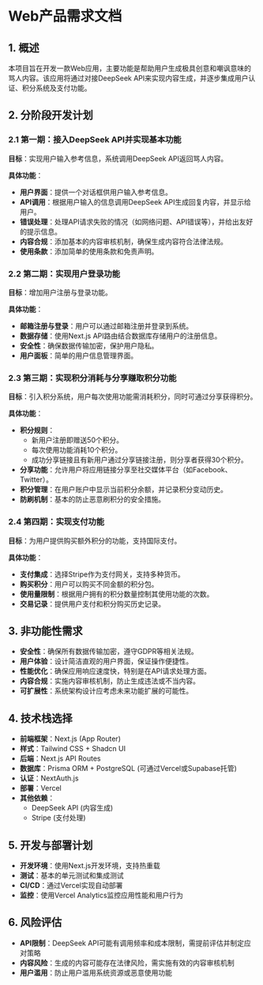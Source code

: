# Web产品需求文档

## 1. 概述
本项目旨在开发一款Web应用，主要功能是帮助用户生成极具创意和嘲讽意味的骂人内容。该应用将通过对接DeepSeek API来实现内容生成，并逐步集成用户认证、积分系统及支付功能。

## 2. 分阶段开发计划

### 2.1 第一期：接入DeepSeek API并实现基本功能
**目标**：实现用户输入参考信息，系统调用DeepSeek API返回骂人内容。

**具体功能**：
- **用户界面**：提供一个对话框供用户输入参考信息。
- **API调用**：根据用户输入的信息调用DeepSeek API生成回复内容，并显示给用户。
- **错误处理**：处理API请求失败的情况（如网络问题、API错误等），并给出友好的提示信息。
- **内容合规**：添加基本的内容审核机制，确保生成内容符合法律法规。
- **使用条款**：添加简单的使用条款和免责声明。

### 2.2 第二期：实现用户登录功能
**目标**：增加用户注册与登录功能。

**具体功能**：
- **邮箱注册与登录**：用户可以通过邮箱注册并登录到系统。
- **数据存储**：使用Next.js API路由结合数据库存储用户的注册信息。
- **安全性**：确保数据传输加密，保护用户隐私。
- **用户面板**：简单的用户信息管理界面。

### 2.3 第三期：实现积分消耗与分享赚取积分功能
**目标**：引入积分系统，用户每次使用功能需消耗积分，同时可通过分享获得积分。

**具体功能**：
- **积分规则**：
  - 新用户注册即赠送50个积分。
  - 每次使用功能消耗10个积分。
  - 成功分享链接且有新用户通过分享链接注册，则分享者获得30个积分。
- **分享功能**：允许用户将应用链接分享至社交媒体平台（如Facebook、Twitter）。
- **积分管理**：在用户账户中显示当前积分余额，并记录积分变动历史。
- **防刷机制**：基本的防止恶意刷积分的安全措施。

### 2.4 第四期：实现支付功能
**目标**：为用户提供购买额外积分的功能，支持国际支付。

**具体功能**：
- **支付集成**：选择Stripe作为支付网关，支持多种货币。
- **购买积分**：用户可以购买不同金额的积分包。
- **使用量限制**：根据用户拥有的积分数量控制其使用功能的次数。
- **交易记录**：提供用户支付和积分购买历史记录。

## 3. 非功能性需求

- **安全性**：确保所有数据传输加密，遵守GDPR等相关法规。
- **用户体验**：设计简洁直观的用户界面，保证操作便捷性。
- **性能优化**：确保应用响应速度快，特别是在API请求处理方面。
- **内容合规**：实施内容审核机制，防止生成违法或不当内容。
- **可扩展性**：系统架构设计应考虑未来功能扩展的可能性。

## 4. 技术栈选择

- **前端框架**：Next.js (App Router)
- **样式**：Tailwind CSS + Shadcn UI
- **后端**：Next.js API Routes
- **数据库**：Prisma ORM + PostgreSQL (可通过Vercel或Supabase托管)
- **认证**：NextAuth.js
- **部署**：Vercel
- **其他依赖**：
  - DeepSeek API (内容生成)
  - Stripe (支付处理)

## 5. 开发与部署计划

- **开发环境**：使用Next.js开发环境，支持热重载
- **测试**：基本的单元测试和集成测试
- **CI/CD**：通过Vercel实现自动部署
- **监控**：使用Vercel Analytics监控应用性能和用户行为

## 6. 风险评估

- **API限制**：DeepSeek API可能有调用频率和成本限制，需提前评估并制定应对策略
- **内容风险**：生成的内容可能存在法律风险，需实施有效的内容审核机制
- **用户滥用**：防止用户滥用系统资源或恶意使用功能